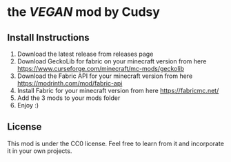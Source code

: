 # the _VEGAN_ mod by Cudsy

## Install Instructions
1) Download the latest release from releases page
2) Download GeckoLib for fabric on your minecraft version from here https://www.curseforge.com/minecraft/mc-mods/geckolib
3) Download the Fabric API for your minecraft version from here https://modrinth.com/mod/fabric-api
4) Install Fabric for your minecraft version from here https://fabricmc.net/
5) Add the 3 mods to your mods folder
6) Enjoy :)

## License
This mod is under the CC0 license. Feel free to learn from it and incorporate it in your own projects.
